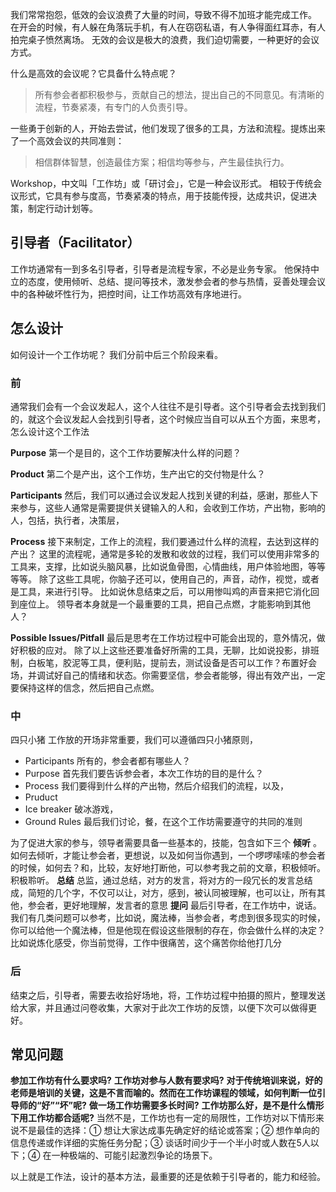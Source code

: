我们常常抱怨，低效的会议浪费了大量的时间，导致不得不加班才能完成工作。
在开会的时候，有人躲在角落玩手机，有人在窃窃私语，有人争得面红耳赤，有人拍完桌子愤然离场。
无效的会议是极大的浪费，我们迫切需要，一种更好的会议方式。

什么是高效的会议呢？它具备什么特点呢？
>所有参会者都积极参与，贡献自己的想法，提出自己的不同意见。有清晰的流程，节奏紧凑，有专门的人负责引导。

一些勇于创新的人，开始去尝试，他们发现了很多的工具，方法和流程。提炼出来了一个高效会议的共同准则：
>相信群体智慧，创造最佳方案；相信均等参与，产生最佳执行力。

Workshop，中文叫「工作坊」或「研讨会」，它是一种会议形式。
相较于传统会议形式，它具有参与度高，节奏紧凑的特点，用于技能传授，达成共识，促进决策，制定行动计划等。

## 引导者（Facilitator）
工作坊通常有一到多名引导者，引导者是流程专家，不必是业务专家。
他保持中立的态度，使用倾听、总结、提问等技术，激发参会者的参与热情，妥善处理会议中的各种破坏性行为，把控时间，让工作坊高效有序地进行。

## 怎么设计
如何设计一个工作坊呢？
我们分前中后三个阶段来看。
### 前
通常我们会有一个会议发起人，这个人往往不是引导者。这个引导者会去找到我们的，就这个会议发起人会找到引导者，这个时候应当自可以从五个方面，来思考，怎么设计这个工作法

**Purpose**
第一个是目的，这个工作坊要解决什么样的问题？

**Product**
第二个是产出，这个工作坊，生产出它的交付物是什么？

**Participants**
然后，我们可以通过会议发起人找到关键的利益，感谢，那些人下来参与，这些人通常是需要提供关键输入的人和，会收到工作坊，产出物，影响的人，包括，执行者，决策层，

**Process**
接下来制定，工作上的流程，我们要通过什么样的流程，去达到这样的产出？
这里的流程呢，通常是多轮的发散和收敛的过程，我们可以使用非常多的工具来，支撑，比如说头脑风暴，比如说鱼骨图，心情曲线，用户体验地图，等等等等。
除了这些工具呢，你脑子还可以，使用自己的，声音，动作，视觉，或者是工具，来进行引导。
比如说休息结束之后，可以用惨叫鸡的声音来把它消化回到座位上。
领导者本身就是一个最重要的工具，把自己点燃，才能影响到其他人？

**Possible Issues/Pitfall**
最后是思考在工作坊过程中可能会出现的，意外情况，做好积极的应对。
除了以上这些还要准备好所需的工具，无聊，比如说投影，排班制，白板笔，胶泥等工具，便利贴，提前去，测试设备是否可以工作？布置好会场，并调试好自己的情绪和状态。你需要坚信，参会者能够，得出有效产出，一定要保持这样的信念，然后把自己点燃。

### 中
四只小猪
工作放的开场非常重要，我们可以遵循四只小猪原则，
* Participants 所有的，参会者都有哪些人？
* Purpose 首先我们要告诉参会者，本次工作坊的目的是什么？
* Process 我们要得到什么样的产出物，然后介绍我们的流程，以及，
* Pruduct
* Ice breaker 破冰游戏，
* Ground Rules 最后我们讨论，餐，在这个工作坊需要遵守的共同的准则

为了促进大家的参与，领导者需要具备一些基本的，技能，包含如下三个
**倾听**
。如何去倾听，才能让参会者，更想说，以及如何当你遇到，一个啰啰嗦嗦的参会者的时候，如何去？和，比较，友好地打断他，可以参考我之前的文章，积极倾听。积极聆听。
**总结**
总监，通过总结，对方的发言，将对方的一段冗长的发言总结成，简短的几个字，不仅可以让，对方，感到，被认同被理解，也可以让，所有其他，参会者，更好地理解，发言者的意思
**提问**
最后引导者，在工作坊中，说话。我们有几类问题可以参考，比如说，魔法棒，当参会者，考虑到很多现实的时候，你可以给他一个魔法棒，但是他现在假设这些限制的存在，你会做什么样的决定？比如说炼化感受，你当前觉得，工作中很痛苦，这个痛苦你给他打几分

### 后
结束之后，引导者，需要去收拾好场地，将，工作坊过程中拍摄的照片，整理发送给大家，并且通过问卷收集，大家对于此次工作坊的反馈，以便下次可以做得更好。

## 常见问题
**参加工作坊有什么要求吗?**
**工作坊对参与人数有要求吗?**
**对于传统培训来说，好的老师是培训的关键，这是不言而喻的。然而在工作坊课程的领域，如何判断一位引导师的“好”“坏”呢?**
**做一场工作坊需要多长时间?**
**工作坊那么好，是不是什么情形下用工作坊都合适呢?**
当然不是，工作坊也有一定的局限性，工作坊对以下情形来说不是最佳的选择：① 想让大家达成事先确定好的结论或答案；② 想作单向的信息传递或作详细的实施任务分配；③ 谈话时间少于一个半小时或人数在5人以下；④ 在一种极端的、可能引起激烈争论的场景下。

以上就是工作法，设计的基本方法，最重要的还是依赖于引导者的，能力和经验。